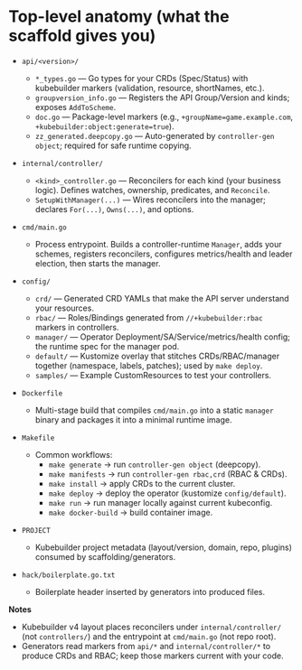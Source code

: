 # Top-level anatomy (what the scaffold gives you)

- `api/<version>/`
  - `*_types.go` — Go types for your CRDs (Spec/Status) with kubebuilder markers (validation, resource, shortNames, etc.).
  - `groupversion_info.go` — Registers the API Group/Version and kinds; exposes `AddToScheme`.
  - `doc.go` — Package-level markers (e.g., `+groupName=game.example.com`, `+kubebuilder:object:generate=true`).
  - `zz_generated.deepcopy.go` — Auto-generated by `controller-gen object`; required for safe runtime copying.

- `internal/controller/`
  - `<kind>_controller.go` — Reconcilers for each kind (your business logic). Defines watches, ownership, predicates, and `Reconcile`.
  - `SetupWithManager(...)` — Wires reconcilers into the manager; declares `For(...)`, `Owns(...)`, and options.

- `cmd/main.go`
  - Process entrypoint. Builds a controller-runtime `Manager`, adds your schemes, registers reconcilers, configures metrics/health and leader election, then starts the manager.

- `config/`
  - `crd/` — Generated CRD YAMLs that make the API server understand your resources.
  - `rbac/` — Roles/Bindings generated from `//+kubebuilder:rbac` markers in controllers.
  - `manager/` — Operator Deployment/SA/Service/metrics/health config; the runtime spec for the manager pod.
  - `default/` — Kustomize overlay that stitches CRDs/RBAC/manager together (namespace, labels, patches); used by `make deploy`.
  - `samples/` — Example CustomResources to test your controllers.

- `Dockerfile`
  - Multi-stage build that compiles `cmd/main.go` into a static `manager` binary and packages it into a minimal runtime image.

- `Makefile`
  - Common workflows:
    - `make generate` → run `controller-gen object` (deepcopy).
    - `make manifests` → run `controller-gen rbac,crd` (RBAC & CRDs).
    - `make install` → apply CRDs to the current cluster.
    - `make deploy` → deploy the operator (kustomize `config/default`).
    - `make run` → run manager locally against current kubeconfig.
    - `make docker-build` → build container image.

- `PROJECT`
  - Kubebuilder project metadata (layout/version, domain, repo, plugins) consumed by scaffolding/generators.

- `hack/boilerplate.go.txt`
  - Boilerplate header inserted by generators into produced files.

**Notes**
- Kubebuilder v4 layout places reconcilers under `internal/controller/` (not `controllers/`) and the entrypoint at `cmd/main.go` (not repo root).
- Generators read markers from `api/*` and `internal/controller/*` to produce CRDs and RBAC; keep those markers current with your code.
